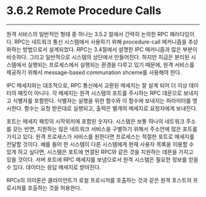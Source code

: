 # 3.6.2 Remote Procedure Calls
---
원격 서비스의 일반적인 형태 중 하나는 3.5.2 절에서 간략히 논의한 RPC 패러다임이다. RPC는 네트워크 통신 시스템에서 사용하기 위해 procedure-call 메커니즘을 추상화하는 방법으로서 설계되었다. RPC는 3.4절에서 설명한 IPC 매커니즘과 많은 부분이 비슷하다. 그리고 일반적으로 시스템의 상단에서 만들어진다. 하지만 지금은 분리된 시스템에서 실행되는 프로세스에서 실행되는 환경을 다루고 있기 때문에, 원격 서비스를 제공하기 위해서 message-based communation shceme를 사용해야 한다.

IPC 메세지와는 대조적으로, RPC 통신에서 교환된 메세지는 잘 설계 되어 더 이상 데이터의 패킷이 아니다. 각 메세지는 원격 시스템의 포트를 주시하는 RPC 데몬으로 보내지고 식별자를 포함한다. 식별자는 실행을 위한 함수와 이 함수에 보내지는 파라미터를 명시한다. 함수는 요청 받은대로 실행되고, 출력은 별개의 메세지로 요청자에게 보내진다.

포트는 메세지 패킷의 시작위치에 포함된 숫자다. 시스템은 보통 하나의 네트워크 주소를 갖는 반면, 지원하는 많은 네트워크 서비스을 구별하기 위해서 주소안에 많은 포트를 가지고 있다. 원격 프로세스가 서비스를 원한다면 프로세스는 적절한 포트로 메세지를 전달할 것이다. 예를 들어 한 시스템이 다른 시스템에게 현재 사용자 목록을 이용할 수 있게 하고 싶다면, 시스템은 포트에 연결된 RPC와 같은 것을 지원하는 데몬을 가지고 있을 것이다. 서버 포트에 RPC 메세지를 보냄으로서 원격 시스템은 필요한 정보를 얻을 수 있다. 데이터는 응답 메세지로 받아진다.

RPCs의 의미론은 클라이언트가 로컬 프로시저를 호출하는 것과 같은 원격 호스트의 프로시저를 호출하는 것을 허용한다.
